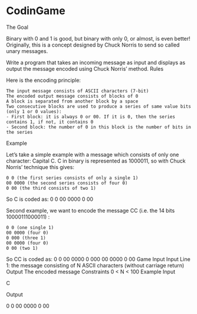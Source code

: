 # CodinGame

  The Goal

Binary with 0 and 1 is good, but binary with only 0, or almost, is even better! Originally, this is a concept designed by Chuck Norris to send so called unary messages.

Write a program that takes an incoming message as input and displays as output the message encoded using Chuck Norris’ method.
  Rules

Here is the encoding principle:

    The input message consists of ASCII characters (7-bit)
    The encoded output message consists of blocks of 0
    A block is separated from another block by a space
    Two consecutive blocks are used to produce a series of same value bits (only 1 or 0 values):
    - First block: it is always 0 or 00. If it is 0, then the series contains 1, if not, it contains 0
    - Second block: the number of 0 in this block is the number of bits in the series

  Example

Let’s take a simple example with a message which consists of only one character: Capital C. C in binary is represented as 1000011, so with Chuck Norris’ technique this gives:

    0 0 (the first series consists of only a single 1)
    00 0000 (the second series consists of four 0)
    0 00 (the third consists of two 1)

So C is coded as: 0 0 00 0000 0 00

Second example, we want to encode the message CC (i.e. the 14 bits 10000111000011) :

    0 0 (one single 1)
    00 0000 (four 0)
    0 000 (three 1)
    00 0000 (four 0)
    0 00 (two 1)

So CC is coded as: 0 0 00 0000 0 000 00 0000 0 00
  Game Input
Input
Line 1: the message consisting of N ASCII characters (without carriage return)
Output
The encoded message
Constraints
0 < N < 100
Example
Input

C

Output

0 0 00 0000 0 00


